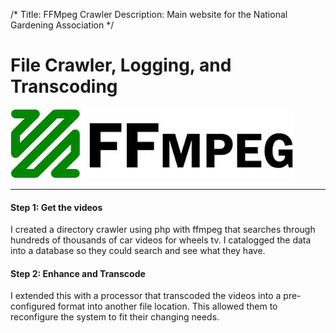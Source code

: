 /*
Title: FFMpeg Crawler
Description: Main website for the National Gardening Association
*/

# File Crawler, Logging, and Transcoding

<div>
	<img class="img-responsive img-rounded" src="/files/ffmpeg.jpg" />
</div>

***

<div>
	<h4 class="content" >Step 1: Get the videos</h4>
</div>

I created a directory crawler using php with ffmpeg that searches through hundreds of 
thousands of car videos for wheels tv. I catalogged the data into a database
so they could search and see what they have. 

<div>
	<h4 class="content" >Step 2: Enhance and Transcode</h4>
</div>

I extended this with a processor that transcoded the videos into a pre-configured
format into another file location. This allowed them to reconfigure the system to 
fit their changing needs. 

